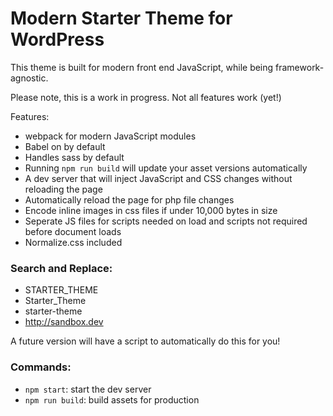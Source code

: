 # Modern Starter Theme for WordPress

This theme is built for modern front end JavaScript, while being framework-agnostic.

Please note, this is a work in progress. Not all features work (yet!)

Features:

- webpack for modern JavaScript modules
- Babel on by default
- Handles sass by default
- Running ```npm run build``` will update your asset versions automatically
- A dev server that will inject JavaScript and CSS changes without reloading the page
- Automatically reload the page for php file changes
- Encode inline images in css files if under 10,000 bytes in size
- Seperate JS files for scripts needed on load and scripts not required before document loads
- Normalize.css included

### Search and Replace:
- STARTER_THEME
- Starter_Theme
- starter-theme
- http://sandbox.dev

A future version will have a script to automatically do this for you!

### Commands:
- ```npm start```: start the dev server
- ```npm run build```: build assets for production